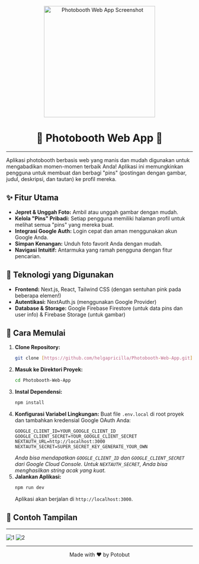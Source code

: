<p align="center">
  <img src="https://github.com/user-attachments/assets/62276b2b-bb50-4128-ad51-5163df645506" alt="Photobooth Web App Screenshot" width="300"/>
</p>

<h1 align="center">🎀 Photobooth Web App 🎀</h1>

---

Aplikasi photobooth berbasis web yang manis dan mudah digunakan untuk mengabadikan momen-momen terbaik Anda! Aplikasi ini memungkinkan pengguna untuk membuat dan berbagi "pins" (postingan dengan gambar, judul, deskripsi, dan tautan) ke profil mereka.

## ✨ Fitur Utama

* **Jepret & Unggah Foto:** Ambil atau unggah gambar dengan mudah.
* **Kelola "Pins" Pribadi:** Setiap pengguna memiliki halaman profil untuk melihat semua "pins" yang mereka buat.
* **Integrasi Google Auth:** Login cepat dan aman menggunakan akun Google Anda.
* **Simpan Kenangan:** Unduh foto favorit Anda dengan mudah.
* **Navigasi Intuitif:** Antarmuka yang ramah pengguna dengan fitur pencarian.

## 💖 Teknologi yang Digunakan

* **Frontend:** Next.js, React, Tailwind CSS (dengan sentuhan pink pada beberapa elemen!)
* **Autentikasi:** NextAuth.js (menggunakan Google Provider)
* **Database & Storage:** Google Firebase Firestore (untuk data pins dan user info) & Firebase Storage (untuk gambar)

## 🚀 Cara Memulai

1.  **Clone Repository:**
    ```bash
    git clone [https://github.com/helgapricilla/Photobooth-Web-App.git](https://github.com/helgapricilla/Photobooth-Web-App.git)
    ```
2.  **Masuk ke Direktori Proyek:**
    ```bash
    cd Photobooth-Web-App
    ```
3.  **Instal Dependensi:**
    ```bash
    npm install
    ```
4.  **Konfigurasi Variabel Lingkungan:**
    Buat file `.env.local` di root proyek dan tambahkan kredensial Google OAuth Anda:
    ```
    GOOGLE_CLIENT_ID=YOUR_GOOGLE_CLIENT_ID
    GOOGLE_CLIENT_SECRET=YOUR_GOOGLE_CLIENT_SECRET
    NEXTAUTH_URL=http://localhost:3000
    NEXTAUTH_SECRET=SUPER_SECRET_KEY_GENERATE_YOUR_OWN
    ```
    *Anda bisa mendapatkan `GOOGLE_CLIENT_ID` dan `GOOGLE_CLIENT_SECRET` dari Google Cloud Console.*
    *Untuk `NEXTAUTH_SECRET`, Anda bisa menghasilkan string acak yang kuat.*
5.  **Jalankan Aplikasi:**
    ```bash
    npm run dev
    ```
    Aplikasi akan berjalan di `http://localhost:3000`.

## 📸 Contoh Tampilan

---
![1](https://github.com/user-attachments/assets/8b0fb5bb-43a0-4d4b-a706-b1fcd8cfd84c)
![2](https://github.com/user-attachments/assets/2b93affe-86f7-464f-8af0-d696a5eb4259)

---

<p align="center">
  Made with ❤️ by Potobut
</p>
